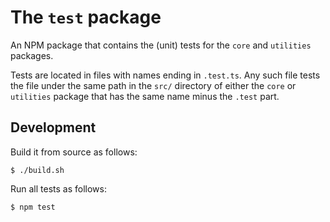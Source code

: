 # The `test` package

An NPM package that contains the (unit) tests for the `core` and `utilities` packages.

Tests are located in files with names ending in `.test.ts`.
Any such file tests the file under the same path in the `src/` directory of either the `core` or `utilities` package that has the same name minus the `.test` part.


## Development

Build it from source as follows:

```shell
$ ./build.sh
```

Run all tests as follows:

```shell
$ npm test
```

